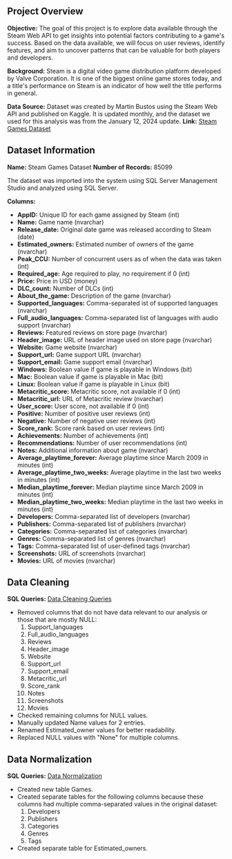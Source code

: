 ## Project Overview

**Objective:** The goal of this project is to explore data available through the Steam Web API to get insights into potential factors contributing to a game's success. Based on the data available, we will focus on user reviews, identify features, and aim to uncover patterns that can be valuable for both players and developers.

**Background:** Steam is a digital video game distribution platform developed by Valve Corporation. It is one of the biggest online game stores today, and a title's performance on Steam is an indicator of how well the title performs in general.

**Data Source:** Dataset was created by Martin Bustos using the Steam Web API and published on Kaggle. It is updated monthly, and the dataset we used for this analysis was from the January 12, 2024 update. 
**Link:** [Steam Games Dataset](https://www.kaggle.com/datasets/fronkongames/steam-games-dataset)

## Dataset Information

**Name:** Steam Games Dataset
**Number of Records:** 85099

The dataset was imported into the system using SQL Server Management Studio and analyzed using SQL Server.

**Columns:** 
* **AppID:** Unique ID for each game assigned by Steam (int)
* **Name:** Game name (nvarchar)
* **Release_date:** Original date game was released according to Steam (date)
* **Estimated_owners:** Estimated number of owners of the game (nvarchar)
* **Peak_CCU:** Number of concurrent users as of when the data was taken (int) 
* **Required_age:** Age required to play, no requirement if 0 (int)
* **Price:** Price in USD (money)
* **DLC_count:** Number of DLCs (int)
* **About_the_game:** Description of the game (nvarchar)
* **Supported_languages:** Comma-separated ist of supported languages (nvarchar)
* **Full_audio_languages:** Comma-separated list of languages with audio support (nvarchar)
* **Reviews:** Featured reviews on store page (nvarchar)
* **Header_image:** URL of header image used on store page (nvarchar)
* **Website:** Game website (nvarchar)
* **Support_url:** Game support URL (nvarchar)
* **Support_email:** Game support email (nvarchar)
* **Windows:** Boolean value if game is playable in Windows (bit)
* **Mac:** Boolean value if game is playable in Mac (bit)
* **Linux:** Boolean value if game is playable in Linux (bit)
* **Metacritic_score:** Metacritic score, not available if 0 (int)
* **Metacritic_url:** URL of Metacritic review (nvarchar)
* **User_score:** User score, not available if 0 (int)
* **Positive:** Number of positive user reviews (int)
* **Negative:** Number of negative user reviews (int)
* **Score_rank:** Score rank based on user reviews (int)
* **Achievements:** Number of achievements (int)
* **Recommendations:** Number of user recommendations (int) 
* **Notes:** Additional information about game (nvarchar)
* **Average_playtime_forever:** Average playtime since March 2009 in minutes (int)
* **Average_playtime_two_weeks:** Average playtime in the last two weeks in minutes (int)
* **Median_playtime_forever:** Median playtime since March 2009 in minutes (int)
* **Median_playtime_two_weeks:** Median playtime in the last two weeks in minutes (int)
* **Developers:** Comma-separated list of developers (nvarchar)
* **Publishers:** Comma-separated list of publishers (nvarchar)
* **Categories:** Comma-separated list of categories (nvarchar)
* **Genres:** Comma-separated list of genres (nvarchar)
* **Tags:** Comma-separated list of user-defined tags (nvarchar)
* **Screenshots:** URL of screenshots (nvarchar)
* **Movies:** URL of movies (nvarchar)

## Data Cleaning

**SQL Queries:** [Data Cleaning Queries](https://github.com/voltrecto/steam-game-data/blob/main/SteamDataCleaning.sql)
* Removed columns that do not have data relevant to our analysis or those that are mostly NULL:
	1. Support_languages
	2. Full_audio_languages
	3. Reviews
	4. Header_image
	5. Website
	6. Support_url
	7. Support_email
	8. Metacritic_url
	9. Score_rank
	10. Notes
	11. Screenshots
	12. Movies
* Checked remaining columns for NULL values.
* Manually updated Name values for 2 entries.
* Renamed Estimated_owner values for better readability.
* Replaced NULL values with "None" for multiple columns.
## Data Normalization

**SQL Queries:** [Data Normalization](https://github.com/voltrecto/steam-game-data/blob/main/SteamDataNormalization.sql)
* Created new table Games.
* Created separate tables for the following columns because these columns had multiple comma-separated values in the original dataset:
	1. Developers
	2. Publishers
	3. Categories
	4. Genres
	5. Tags
* Created separate table for Estimated_owners.
